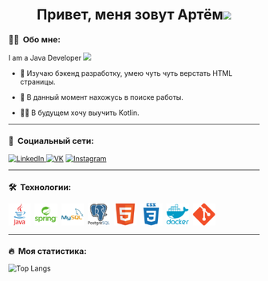 <h1 align="center">Привет, меня зовут Артём<img src="https://media.giphy.com/media/hvRJCLFzcasrR4ia7z/giphy.gif" width="40"></h1>

### 👨‍💻 &nbsp;Обо мне:

I am a Java Developer <img src="https://media.giphy.com/media/WUlplcMpOCEmTGBtBW/giphy.gif" width="30">

- 🌱 Изучаю бэкенд разработку, умею чуть чуть верстать HTML страницы.

- 🔭 В данный момент нахожусь в поиске работы.

- 🧑‍🎓 В будущем хочу выучить Kotlin.

---

### 💬 &nbsp;Социальный сети:

<p>
  <a href="https://www.linkedin.com/in/apt3rn"><img src="https://img.shields.io/badge/LinkedIn-blue?style=for-the-badge&logo=linkedin&logoColor=white" alt="LinkedIn"</a>
  <a href="https://vk.com/apt3rn"><img src="https://img.shields.io/badge/VKONTAKTE-blue?style=for-the-badge&logo=VK&logoColor=white" alt="VK"></a>
  <a href="https://www.instagram.com/apt3rn"><img src="https://img.shields.io/badge/Instagram-purple?style=for-the-badge&logo=Instagram&logoColor=white" alt="Instagram"></a>
</p>

---

### 🛠 &nbsp;Технологии:

<p>
<img src="https://github.com/devicons/devicon/blob/master/icons/java/java-original-wordmark.svg" title="Java" alt="Java" width="45" height="45"/>&nbsp;
<img src="https://github.com/devicons/devicon/blob/master/icons/spring/spring-original-wordmark.svg" title="Spring" alt="Spring" width="45" height="45"/>&nbsp;
<img src="https://github.com/devicons/devicon/blob/master/icons/mysql/mysql-original-wordmark.svg" title="MySQL"  alt="MySQL" width="45" height="45"/>&nbsp;
<img src="https://github.com/devicons/devicon/blob/master/icons/postgresql/postgresql-original-wordmark.svg" title="PostgreSQL"  alt="PostgreSQL" width="45" height="45"/>&nbsp;
<img src="https://github.com/devicons/devicon/blob/master/icons/html5/html5-original.svg" title="HTML5" alt="HTML" width="45" height="45"/>&nbsp;
<img src="https://github.com/devicons/devicon/blob/master/icons/css3/css3-plain-wordmark.svg"  title="CSS3" alt="CSS" width="45" height="45"/>&nbsp;
<img src="https://github.com/devicons/devicon/blob/master/icons/docker/docker-plain-wordmark.svg" title="Docker" **alt="Docker" width="45" height="45"/>&nbsp;
<img src="https://github.com/devicons/devicon/blob/master/icons/git/git-plain.svg" title="Git" **alt="Git" width="45" height="45"/>&nbsp;
</p>

---

### 🔥 &nbsp;Моя статистика:
![Top Langs](https://github-readme-stats.vercel.app/api/top-langs/?username=apt3rn&theme=tokyonight&hide_border=false&include_all_commits=false&count_private=false&layout=compact)


